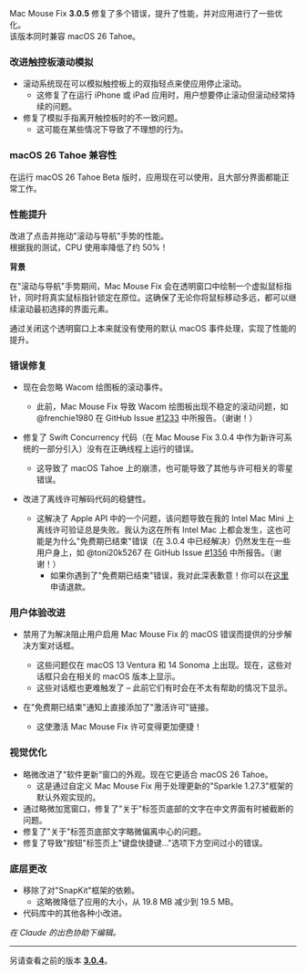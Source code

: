 Mac Mouse Fix **3.0.5** 修复了多个错误，提升了性能，并对应用进行了一些优化。\
该版本同时兼容 macOS 26 Tahoe。

### 改进触控板滚动模拟

- 滚动系统现在可以模拟触控板上的双指轻点来使应用停止滚动。
    - 这修复了在运行 iPhone 或 iPad 应用时，用户想要停止滚动但滚动经常持续的问题。
- 修复了模拟手指离开触控板时的不一致问题。
    - 这可能在某些情况下导致了不理想的行为。



### macOS 26 Tahoe 兼容性

在运行 macOS 26 Tahoe Beta 版时，应用现在可以使用，且大部分界面都能正常工作。



### 性能提升

改进了点击并拖动"滚动与导航"手势的性能。\
根据我的测试，CPU 使用率降低了约 50%！

**背景**

在"滚动与导航"手势期间，Mac Mouse Fix 会在透明窗口中绘制一个虚拟鼠标指针，同时将真实鼠标指针锁定在原位。这确保了无论你将鼠标移动多远，都可以继续滚动最初选择的界面元素。

通过关闭这个透明窗口上本来就没有使用的默认 macOS 事件处理，实现了性能的提升。





### 错误修复

- 现在会忽略 Wacom 绘图板的滚动事件。
    - 此前，Mac Mouse Fix 导致 Wacom 绘图板出现不稳定的滚动问题，如 @frenchie1980 在 GitHub Issue [#1233](https://github.com/noah-nuebling/mac-mouse-fix/issues/1233) 中所报告。（谢谢！）
    
- 修复了 Swift Concurrency 代码（在 Mac Mouse Fix 3.0.4 中作为新许可系统的一部分引入）没有在正确线程上运行的错误。
    - 这导致了 macOS Tahoe 上的崩溃，也可能导致了其他与许可相关的零星错误。
- 改进了离线许可解码代码的稳健性。
    - 这解决了 Apple API 中的一个问题，该问题导致在我的 Intel Mac Mini 上离线许可验证总是失败。我认为这在所有 Intel Mac 上都会发生，这也可能是为什么"免费期已结束"错误（在 3.0.4 中已经解决）仍然发生在一些用户身上，如 @toni20k5267 在 GitHub Issue [#1356](https://github.com/noah-nuebling/mac-mouse-fix/issues/1356) 中所报告。（谢谢！）
        - 如果你遇到了"免费期已结束"错误，我对此深表歉意！你可以在[这里](https://redirect.macmousefix.com/?target=mmf-apply-for-refund)申请退款。
     
     

### 用户体验改进

- 禁用了为解决阻止用户启用 Mac Mouse Fix 的 macOS 错误而提供的分步解决方案对话框。
    - 这些问题仅在 macOS 13 Ventura 和 14 Sonoma 上出现。现在，这些对话框只会在相关的 macOS 版本上显示。
    - 这些对话框也更难触发了 – 此前它们有时会在不太有帮助的情况下显示。
    
- 在"免费期已结束"通知上直接添加了"激活许可"链接。
    - 这使激活 Mac Mouse Fix 许可变得更加便捷！

### 视觉优化

- 略微改进了"软件更新"窗口的外观。现在它更适合 macOS 26 Tahoe。
    - 这是通过自定义 Mac Mouse Fix 用于处理更新的"Sparkle 1.27.3"框架的默认外观实现的。
- 通过略微加宽窗口，修复了"关于"标签页底部的文字在中文界面有时被截断的问题。
- 修复了"关于"标签页底部文字略微偏离中心的问题。
- 修复了导致"按钮"标签页上"键盘快捷键..."选项下方空间过小的错误。

### 底层更改

- 移除了对"SnapKit"框架的依赖。
    - 这略微降低了应用的大小，从 19.8 MB 减少到 19.5 MB。
- 代码库中的其他各种小改进。

*在 Claude 的出色协助下编辑。*

---

另请查看之前的版本 [**3.0.4**](https://github.com/noah-nuebling/mac-mouse-fix/releases/tag/3.0.4)。